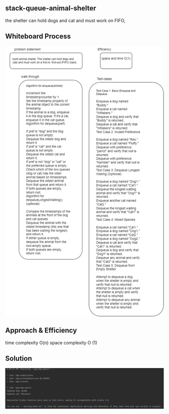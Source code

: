 ## stack-queue-animal-shelter
the shelter can hold dogs and cat and must work on FIFO, 
## Whiteboard Process
![cc12.drawio (1).png](cc12.drawio%20%281%29.png)


## Approach & Efficiency

time complexity O(n) space complexity O (1)

## Solution
![worked.PNG](worked.PNG)